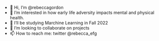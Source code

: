 
- 👋 Hi, I’m @rebeccagordon
- 👀 I’m interested in how early life adversity impacts mental and physical health.
- 🌱 I’ll be studying Marchine Learning in Fall 2022
- 💞️ I’m looking to collaborate on projects
- 📫 How to reach me: twitter @rebecca_efg
